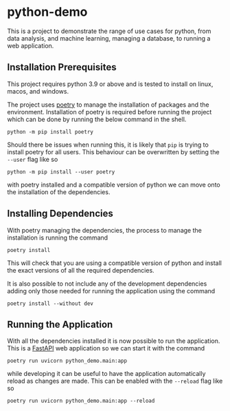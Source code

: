 # python-demo

This is a project to demonstrate the range of use cases for python,
from data analysis, and machine learning, managing a database,
to running a web application.

## Installation Prerequisites

This project requires python 3.9 or above and is tested
to install on linux, macos, and windows.

The project uses [poetry] to manage 
the installation of packages and the environment.
Installation of poetry is required before running the project
which can be done by running the below command in the shell.

```shell
python -m pip install poetry
```

Should there be issues when running this,
it is likely that `pip` is trying to install poetry for all users.
This behaviour can be overwritten by setting the `--user` flag like so

```shell
python -m pip install --user poetry
```

with poetry installed and a compatible version of python
we can move onto the installation of the dependencies.

## Installing Dependencies

With poetry managing the dependencies,
the process to manage the installation is running the command

```shell
poetry install
```

This will check that you are using a compatible version of python
and install the exact versions of all the required dependencies.

It is also possible to not include any of the development dependencies
adding only those needed for running the application using the command

```shell
poetry install --without dev
```

## Running the Application

With all the dependencies installed
it is now possible to run the application.
This is a [FastAPI] web application
so we can start it with the command

```shell
poetry run uvicorn python_demo.main:app
```

while developing it can be useful
to have the application automatically reload as changes are made.
This can be enabled with the `--reload` flag like so

```shell
poetry run uvicorn python_demo.main:app --reload
```


[poetry]: https://python-poetry.org/
[FastAPI]: https://fastapi.tiangolo.com/